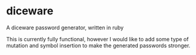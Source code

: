 diceware
========

A diceware password generator, written in ruby

This is currently fully functional, however I would like to add some type of mutation and symbol insertion to make the generated passwords stronger.
